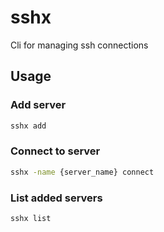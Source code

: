 # sshx

Cli for managing ssh connections

## Usage

### Add server

```bash
sshx add
```

### Connect to server

```bash
sshx -name {server_name} connect
```

### List added servers

```bash
sshx list
```
